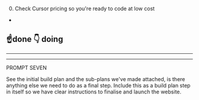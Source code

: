 0. Check Cursor pricing so you're ready to code at low cost 

-
☝️done 
👇 doing
-


--- 




---

PROMPT SEVEN 

See the initial build plan and the sub-plans we've made attached, is there anything else we need to do as a final step. Include this as a build plan step in itself so we have clear instructions to finalise and launch the website. 
